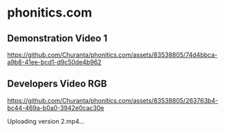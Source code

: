 # phonitics.com

## Demonstration Video 1

https://github.com/Churanta/phonitics.com/assets/83538805/74d4bbca-a9b8-41ee-bcd1-d9c50de4b962


## Developers Video RGB

https://github.com/Churanta/phonitics.com/assets/83538805/263763b4-bc44-469a-b0a0-3942e0cac30e



Uploading version 2.mp4…

